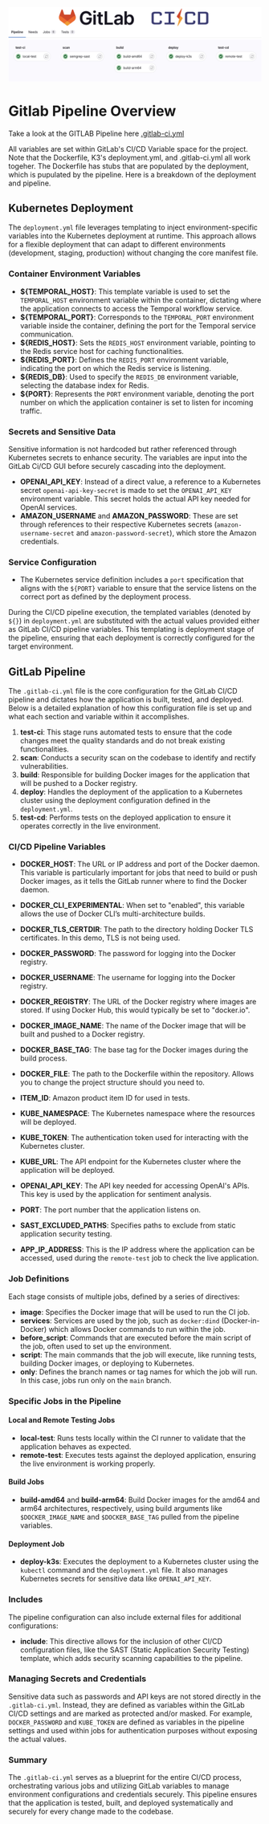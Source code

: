 ![Gitlab Pipeline](images/pipeline_bumper.jpg)

# Gitlab Pipeline Overview

Take a look at the GITLAB Pipeline here [.gitlab-ci.yml](../.gitlab-ci.yml)

All variables are set within GitLab's CI/CD Variable space for the project.  Note that the Dockerfile, K3's deployment.yml, and .gitlab-ci.yml all work togeher.  The Dockerfile has stubs that are populated by the deployment, which is pupulated by the pipeline.  Here is a breakdown of the deployment and pipeline.

## Kubernetes Deployment

The `deployment.yml` file leverages templating to inject environment-specific variables into the Kubernetes deployment at runtime. This approach allows for a flexible deployment that can adapt to different environments (development, staging, production) without changing the core manifest file.

### Container Environment Variables

- **${TEMPORAL_HOST}**: This template variable is used to set the `TEMPORAL_HOST` environment variable within the container, dictating where the application connects to access the Temporal workflow service.
- **${TEMPORAL_PORT}**: Corresponds to the `TEMPORAL_PORT` environment variable inside the container, defining the port for the Temporal service communication.
- **${REDIS_HOST}**: Sets the `REDIS_HOST` environment variable, pointing to the Redis service host for caching functionalities.
- **${REDIS_PORT}**: Defines the `REDIS_PORT` environment variable, indicating the port on which the Redis service is listening.
- **${REDIS_DB}**: Used to specify the `REDIS_DB` environment variable, selecting the database index for Redis.
- **${PORT}**: Represents the `PORT` environment variable, denoting the port number on which the application container is set to listen for incoming traffic.

### Secrets and Sensitive Data

Sensitive information is not hardcoded but rather referenced through Kubernetes secrets to enhance security.  The variables are input into the GitLab Ci/CD GUI before securely cascading into the deployment.

- **OPENAI_API_KEY**: Instead of a direct value, a reference to a Kubernetes secret `openai-api-key-secret` is made to set the `OPENAI_API_KEY` environment variable. This secret holds the actual API key needed for OpenAI services.
- **AMAZON_USERNAME** and **AMAZON_PASSWORD**: These are set through references to their respective Kubernetes secrets (`amazon-username-secret` and `amazon-password-secret`), which store the Amazon credentials.

### Service Configuration

- The Kubernetes service definition includes a `port` specification that aligns with the `${PORT}` variable to ensure that the service listens on the correct port as defined by the deployment process.

During the CI/CD pipeline execution, the templated variables (denoted by `${}`) in `deployment.yml` are substituted with the actual values provided either as GitLab CI/CD pipeline variables. This templating is deployment stage of the pipeline, ensuring that each deployment is correctly configured for the target environment.

## GitLab Pipeline

The `.gitlab-ci.yml` file is the core configuration for the GitLab CI/CD pipeline and dictates how the application is built, tested, and deployed. Below is a detailed explanation of how this configuration file is set up and what each section and variable within it accomplishes.

1. **test-ci**: This stage runs automated tests to ensure that the code changes meet the quality standards and do not break existing functionalities.
2. **scan**: Conducts a security scan on the codebase to identify and rectify vulnerabilities.
3. **build**: Responsible for building Docker images for the application that will be pushed to a Docker registry.
4. **deploy**: Handles the deployment of the application to a Kubernetes cluster using the deployment configuration defined in the `deployment.yml`.
5. **test-cd**: Performs tests on the deployed application to ensure it operates correctly in the live environment.

### CI/CD Pipeline Variables

- **DOCKER_HOST**: The URL or IP address and port of the Docker daemon. This variable is particularly important for jobs that need to build or push Docker images, as it tells the GitLab runner where to find the Docker daemon.

- **DOCKER_CLI_EXPERIMENTAL**: When set to "enabled", this variable allows the use of Docker CLI’s multi-architecture builds.

- **DOCKER_TLS_CERTDIR**: The path to the directory holding Docker TLS certificates. In this demo, TLS is not being used.

- **DOCKER_PASSWORD**: The password for logging into the Docker registry. 

- **DOCKER_USERNAME**: The username for logging into the Docker registry.

- **DOCKER_REGISTRY**: The URL of the Docker registry where images are stored. If using Docker Hub, this would typically be set to "docker.io".

- **DOCKER_IMAGE_NAME**: The name of the Docker image that will be built and pushed to a Docker registry.

- **DOCKER_BASE_TAG**: The base tag for the Docker images during the build process.

- **DOCKER_FILE**: The path to the Dockerfile within the repository. Allows you to change the project structure should you need to.

- **ITEM_ID**: Amazon product item ID for used in tests.

- **KUBE_NAMESPACE**: The Kubernetes namespace where the resources will be deployed.

- **KUBE_TOKEN**: The authentication token used for interacting with the Kubernetes cluster.

- **KUBE_URL**: The API endpoint for the Kubernetes cluster where the application will be deployed. 

- **OPENAI_API_KEY**: The API key needed for accessing OpenAI's APIs. This key is used by the application for sentiment analysis.

- **PORT**: The port number that the application listens on.

- **SAST_EXCLUDED_PATHS**: Specifies paths to exclude from static application security testing.

- **APP_IP_ADDRESS**: This is the IP address where the application can be accessed, used during the `remote-test` job to check the live application.

### Job Definitions

Each stage consists of multiple jobs, defined by a series of directives:

- **image**: Specifies the Docker image that will be used to run the CI job.
- **services**: Services are used by the job, such as `docker:dind` (Docker-in-Docker) which allows Docker commands to run within the job.
- **before_script**: Commands that are executed before the main script of the job, often used to set up the environment.
- **script**: The main commands that the job will execute, like running tests, building Docker images, or deploying to Kubernetes.
- **only**: Defines the branch names or tag names for which the job will run. In this case, jobs run only on the `main` branch.

### Specific Jobs in the Pipeline

#### Local and Remote Testing Jobs

- **local-test**: Runs tests locally within the CI runner to validate that the application behaves as expected.
- **remote-test**: Executes tests against the deployed application, ensuring the live environment is working properly.

#### Build Jobs

- **build-amd64** and **build-arm64**: Build Docker images for the amd64 and arm64 architectures, respectively, using build arguments like `$DOCKER_IMAGE_NAME` and `$DOCKER_BASE_TAG` pulled from the pipeline variables.

#### Deployment Job

- **deploy-k3s**: Executes the deployment to a Kubernetes cluster using the `kubectl` command and the `deployment.yml` file. It also manages Kubernetes secrets for sensitive data like `OPENAI_API_KEY`.

### Includes

The pipeline configuration can also include external files for additional configurations:

- **include**: This directive allows for the inclusion of other CI/CD configuration files, like the SAST (Static Application Security Testing) template, which adds security scanning capabilities to the pipeline.

### Managing Secrets and Credentials

Sensitive data such as passwords and API keys are not stored directly in the `.gitlab-ci.yml`. Instead, they are defined as variables within the GitLab CI/CD settings and are marked as protected and/or masked. For example, `DOCKER_PASSWORD` and `KUBE_TOKEN` are defined as variables in the pipeline settings and used within jobs for authentication purposes without exposing the actual values.

### Summary

The `.gitlab-ci.yml` serves as a blueprint for the entire CI/CD process, orchestrating various jobs and utilizing GitLab variables to manage environment configurations and credentials securely. This pipeline ensures that the application is tested, built, and deployed systematically and securely for every change made to the codebase.
